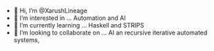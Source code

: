 - 👋 Hi, I’m @XarushLineage
- 👀 I’m interested in ... Automation and AI
- 🌱 I’m currently learning ... Haskell and STRIPS 
- 💞️ I’m looking to collaborate on ... AI an recursive iterative automated systems,


<!---
XarushLineage/XarushLineage is a ✨ special ✨ repository because its `README.md` (this file) appears on your GitHub profile.
You can click the Preview link to take a look at your changes.
--->
